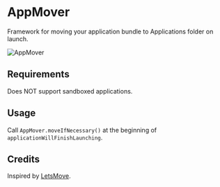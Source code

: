 # AppMover

Framework for moving your application bundle to Applications folder on launch.

![AppMover](screen.png)

## Requirements

Does NOT support sandboxed applications.

## Usage

Call `AppMover.moveIfNecessary()` at the beginning of `applicationWillFinishLaunching`.

## Credits

Inspired by [LetsMove](https://github.com/potionfactory/LetsMove/).
